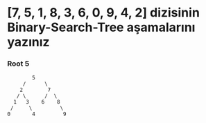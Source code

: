 # [7, 5, 1, 8, 3, 6, 0, 9, 4, 2] dizisinin Binary-Search-Tree aşamalarını yazınız

### Root 5
      
      
            5
         /      \
        2        7
       / \      /  \
      1   3    6    8
     /     \         \
    0       4         9
